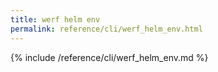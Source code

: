 ```yaml
---
title: werf helm env
permalink: reference/cli/werf_helm_env.html
---
```


{% include /reference/cli/werf_helm_env.md %}
